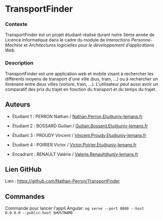 # **TransportFinder**

### Contexte

TransportFinder est un projet étudiant réalisé durant notre 3ème année de Licence Informatique dans le cadre du module de _Interactions Personne-Machine_ et _Architectures logicielles pour le développement d’applications Web_.

### Description

TransportFinder est une application web et mobile visant à rechercher les différents moyens de transport d'une ville (bus, tram, ...) ou à rechercher un itinénaire entre deux villes (voiture, train, ...).
L'utilisateur peut aussi avoir un comparatif des prix du trajet en fonction du transport et du temps du trajet.


## **Auteurs**
- Étudiant 1 : PERRON Nathan / Nathan.Perron.Etu@univ-lemans.fr
- Étudiant 2 : BOSSARD Guilian / Guilian.Bossard.Etu@univ-lemans.fr
- Étudiant 3 : PROUDY Vincent / Vincent.Proudy.Etu@univ-lemans.fr
- Étudiant 4 : POIRIER Victor / Victor.Poirier.Etu@univ-lemans.fr

- Encadrant : RENAULT Valérie / Valerie.Renault@univ-lemans.fr

## **Lien GitHub**
Lien : https://github.com/Nathan-Perron/TransportFinder

## **Commandes**
Commande pour lancer l'appli Angular:
`ng serve --port 8080 --host 0.0.0.0 --public-host $HOSTNAME`
